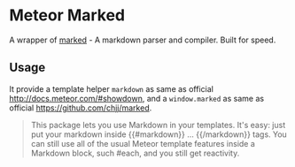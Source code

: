 # Meteor Marked
A wrapper of [marked](https://github.com/chjj/marked) - 
A markdown parser and compiler. Built for speed.

## Usage
It provide a template helper `markdown` as same as official http://docs.meteor.com/#showdown, and a `window.marked` as same as official https://github.com/chjj/marked.
> This package lets you use Markdown in your templates. It's easy: just put your markdown inside {{#markdown}} ... {{/markdown}} tags. You can still use all of the usual Meteor template features inside a Markdown block, such #each, and you still get reactivity.

